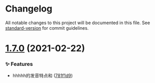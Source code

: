 # Changelog

All notable changes to this project will be documented in this file. See [standard-version](https://github.com/conventional-changelog/standard-version) for commit guidelines.

# [1.7.0](https://github.com/HaiRongHaHA/moonlit-night/compare/v1.6.15...v1.7.0) (2021-02-22)


### ✨ Features

* hhhhh的发音特点和 ([781f1d9](https://github.com/HaiRongHaHA/moonlit-night/commit/781f1d9))
